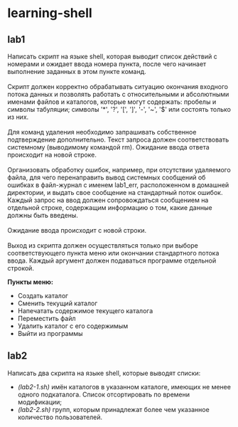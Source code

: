# learning-shell
## lab1
Написать скрипт на языке shell, которая выводит список действий с номерами и ожидает ввода номера пункта, 
после чего начинает выполнение заданных в этом пункте команд. <br><br>
Скрипт должен корректно обрабатывать ситуацию окончания входного потока данных и позволять работать с относительными 
и абсолютными именами файлов и каталогов, которые могут содержать: 
пробелы и символы табуляции; символы '*', '?', '[', ']', '-', '~', '$' или состоять только из них. <br><br>
Для команд удаления необходимо запрашивать собственное подтверждение дополнительно. 
Текст запроса должен соответствовать системному (выводимому командой rm). 
Ожидание ввода ответа происходит на новой строке. <br><br>
Организовать обработку ошибок, например, при отсутствии удаляемого файла, для чего перенаправить вывод системных сообщений об ошибках в 
файл-журнал с именем lab1_err, расположенном в домашней директории, и выдать свое сообщение на стандартный поток ошибок. 
Каждый запрос на ввод должен сопровождаться сообщением на отдельной строке, содержащим информацию о том, какие данные должны быть введены.<br><br>
Ожидание ввода происходит с новой строки. <br><br>
Выход из скрипта должен осуществляться только при выборе соответствующего пункта меню или окончании стандартного потока ввода. 
Каждый аргумент должен подаваться программе отдельной строкой. 

**Пункты меню:**
* Создать каталог
* Сменить текущий каталог
* Напечатать содержимое текущего каталога
* Переместить файл
* Удалить каталог с его содержимым
* Выйти из программы

## lab2
Написать два скрипта на языке shell, которые выводят списки:
* *(lab2-1.sh)* имён каталогов в указанном каталоге, имеющих не менее одного подкаталога. Список отсортировать по времени модификации;
* *(lab2-2.sh)* групп, которым принадлежат более чем указанное количество пользователей.

